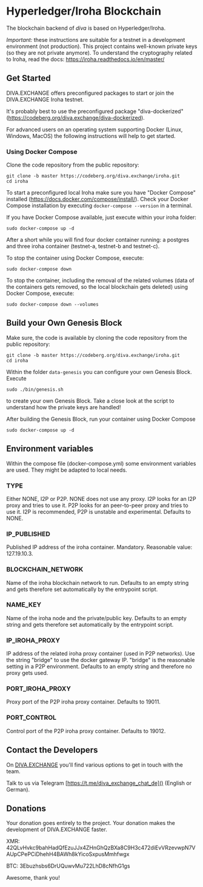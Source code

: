 # Hyperledger/Iroha Blockchain

The blockchain backend of _diva_ is based on Hyperledger/Iroha. 

_Important:_ these instructions are suitable for a testnet in a development environment (not production). This project contains well-known private keys (so they are not private anymore). To understand the cryptography related to Iroha, read the docs: https://iroha.readthedocs.io/en/master/  

## Get Started

DIVA.EXCHANGE offers preconfigured packages to start or join the DIVA.EXCHANGE Iroha testnet.

It's probably best to use the preconfigured package "diva-dockerized" (https://codeberg.org/diva.exchange/diva-dockerized).

For advanced users on an operating system supporting Docker (Linux, Windows, MacOS) the following instructions will help to get started.

### Using Docker Compose

Clone the code repository from the public repository:
```
git clone -b master https://codeberg.org/diva.exchange/iroha.git
cd iroha
```

To start a preconfigured local Iroha make sure you have "Docker Compose" installed (https://docs.docker.com/compose/install/). Check your Docker Compose installation by executing `docker-compose --version` in a terminal.

If you have Docker Compose available, just execute within your iroha folder:
```
sudo docker-compose up -d
```

After a short while you will find four docker container running: a postgres and three iroha container (testnet-a, testnet-b and testnet-c).

To stop the container using Docker Compose, execute:
```
sudo docker-compose down
```
 
To stop the container, including the removal of the related volumes (data of the containers gets removed, so the local blockchain gets deleted) using Docker Compose, execute:
```
sudo docker-compose down --volumes
```
 
## Build your Own Genesis Block

Make sure, the code is available by cloning the code repository from the public repository:
```
git clone -b master https://codeberg.org/diva.exchange/iroha.git
cd iroha
```

Within the folder `data-genesis` you can configure your own Genesis Block. Execute
```
sudo ./bin/genesis.sh
```
to create your own Genesis Block. Take a close look at the script to understand how the private keys are handled!

After building the Genesis Block, run your container using Docker Compose 
```
sudo docker-compose up -d
```

## Environment variables

Within the compose file (docker-compose.yml) some environment variables are used. They might be adapted to local needs.

### TYPE
Either NONE, I2P or P2P. NONE does not use any proxy. I2P looks for an I2P proxy and tries to use it. P2P looks for an peer-to-peer proxy and tries to use it. I2P is recommended, P2P is unstable and experimental. Defaults to NONE.

### IP_PUBLISHED 
Published IP address of the iroha container. Mandatory. Reasonable value: 127.19.10.3.

### BLOCKCHAIN_NETWORK
Name of the iroha blockchain network to run. Defaults to an empty string and gets therefore set automatically by the entrypoint script.

### NAME_KEY
Name of the iroha node and the private/public key. Defaults to an empty string and gets therefore set automatically by the entrypoint script. 

### IP_IROHA_PROXY
IP address of the related iroha proxy container (used in P2P networks). Use the string "bridge" to use the docker gateway IP. "bridge" is the reasonable setting in a P2P environment. Defaults to an empty string and therefore no proxy gets used.   
 
### PORT_IROHA_PROXY
Proxy port of the P2P iroha proxy container. Defaults to 19011.

### PORT_CONTROL
Control port of the P2P iroha proxy container. Defaults to 19012.
  
## Contact the Developers

On [DIVA.EXCHANGE](https://www.diva.exchange) you'll find various options to get in touch with the team. 

Talk to us via Telegram [https://t.me/diva_exchange_chat_de]() (English or German).

## Donations

Your donation goes entirely to the project. Your donation makes the development of DIVA.EXCHANGE faster.

XMR: 42QLvHvkc9bahHadQfEzuJJx4ZHnGhQzBXa8C9H3c472diEvVRzevwpN7VAUpCPePCiDhehH4BAWh8kYicoSxpusMmhfwgx

BTC: 3Ebuzhsbs6DrUQuwvMu722LhD8cNfhG1gs

Awesome, thank you!
